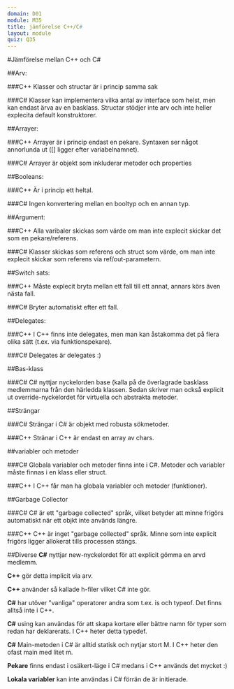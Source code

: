 ```yaml
---
domain: D01
module: M35
title: jämförelse C++/C#
layout: module
quiz: Q35
---
```


#Jämförelse mellan C++ och C&#35;

##Arv:

###C++
Klasser och structar är i princip samma sak

###C&#35;
Klasser kan implementera vilka antal av interface som helst, men kan endast ärva av en basklass.
Structar stödjer inte arv och inte heller explecita default konstruktorer.

##Arrayer:

###C++
Arrayer är i princip endast en pekare.
Syntaxen ser något annorlunda ut ([] ligger efter variabelnamnet).

###C&#35;
Arrayer är objekt som inkluderar metoder och properties

##Booleans:

###C++
Är i princip ett heltal.

###C&#35;
Ingen konvertering mellan en booltyp och en annan typ.

##Argument:

###C++
Alla varibaler skickas som värde om man inte explecit skickar det som en pekare/referens.

###C&#35;
Klasser skickas som referens och struct som värde, om man inte explecit skickar som referens via ref/out-parametern.

##Switch sats:

###C++
Måste explecit bryta mellan ett fall till ett annat, annars körs även nästa fall.

###C&#35;
Bryter automatiskt efter ett fall.

##Delegates:

###C++
I C++ finns inte delegates, men man kan åstakomma det på flera olika sätt (t.ex. via funktionspekare).

###C&#35;
Delegates är delegates :)

##Bas-klass

###C&#35;
C&#35; nyttjar nyckelorden base (kalla på de överlagrade basklass medlemmarna från den härledda klassen.
Sedan skriver man också explicit ut override-nyckelordet för virtuella och abstrakta metoder.

##Strängar

###C&#35; 
Strängar i C&#35; är objekt med robusta sökmetoder.

###C++ 
Stränar i C++ är endast en array av chars.

##variabler och metoder

###C&#35;
Globala variabler och metoder finns inte i C#.
Metoder och variabler måste finnas i en klass eller struct.

###C++
I C++ får man ha globala variabler och metoder (funktioner).

##Garbage Collector

###C&#35;
C&#35; är ett "garbage collected" språk, vilket betyder att minne frigörs automatiskt när ett objkt inte används längre.

###C++ 
C++ är inget "garbage collected" språk. Minne som inte explicit frigörs ligger allokerat tills processen stängs.

##Diverse
__C#__ nyttjar new-nyckelordet för att explicit gömma en arvd medlemm.

__C++__ gör detta implicit via arv.

__C++__ använder så kallade h-filer vilket C&#35; inte gör.

__C#__ har utöver "vanliga" operatorer andra som t.ex. is och typeof.
Det finns alltså inte i C++.

__C#__ using kan användas för att skapa kortare eller bättre namn för typer som redan har deklarerats.
I C++ heter detta typedef.

__C#__ Main-metoden i C&#35; är alltid statisk och nytjar stort M.
I C++ heter den ofast main med litet m.

__Pekare__ finns endast i osäkert-läge i C&#35; medans i C++ används det mycket :)

__Lokala variabler__ kan inte användas i C&#35; förrän de är initierade.




